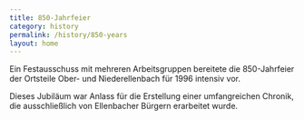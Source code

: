 ```yaml
---
title: 850-Jahrfeier
category: history
permalink: /history/850-years
layout: home
---
```


Ein Festausschuss mit mehreren Arbeitsgruppen bereitete die 850-Jahrfeier der Ortsteile Ober- und Niederellenbach für 1996 intensiv vor.

Dieses Jubiläum war Anlass für die Erstellung einer umfangreichen Chronik, die ausschließlich von Ellenbacher Bürgern erarbeitet wurde.